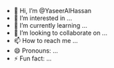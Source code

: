 - 👋 Hi, I’m @YaseerAlHassan
- 👀 I’m interested in ...
- 🌱 I’m currently learning ...
- 💞️ I’m looking to collaborate on ...
- 📫 How to reach me ...
- 😄 Pronouns: ...
- ⚡ Fun fact: ...

<!---
YaseerAlHassan/YaseerAlHassan is a ✨ special ✨ repository because its `README.md` (this file) appears on your GitHub profile.
You can click the Preview link to take a look at your changes.
--->
